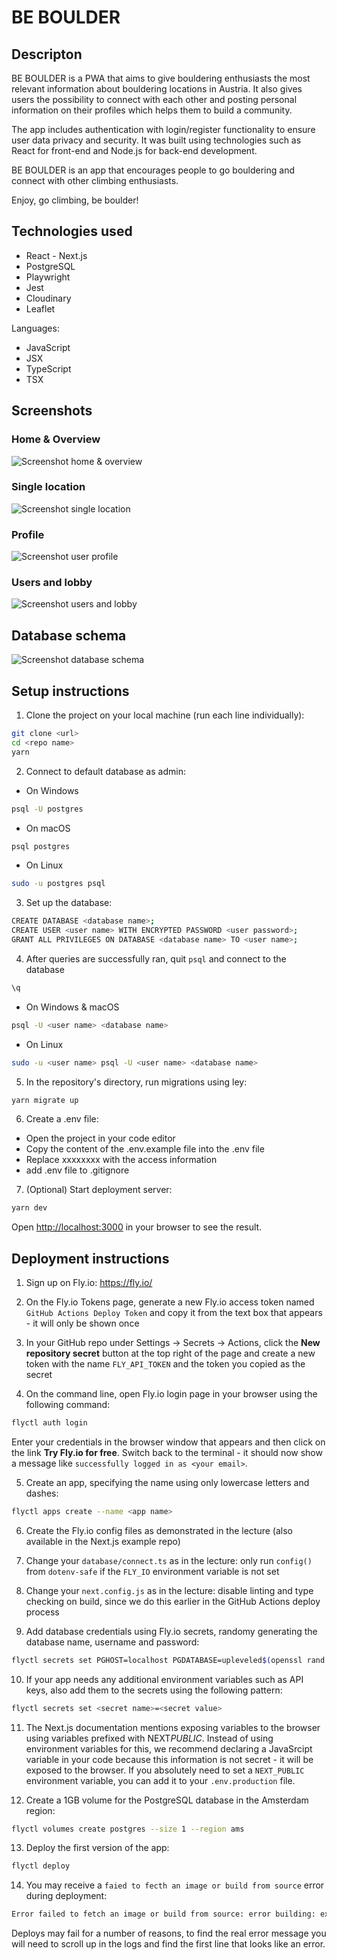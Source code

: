 # BE BOULDER

## Descripton

BE BOULDER is a PWA that aims to give bouldering enthusiasts the most relevant information about bouldering locations in Austria. It also gives users the possibility to connect with each other and posting personal information on their profiles which helps them to build a community.

The app includes authentication with login/register functionality to ensure user data privacy and security. It was built using technologies such as React for front-end and Node.js for back-end development.

BE BOULDER is an app that encourages people to go bouldering and connect with other climbing enthusiasts.

Enjoy, go climbing, be boulder!

## Technologies used

- React - Next.js
- PostgreSQL
- Playwright
- Jest
- Cloudinary
- Leaflet

Languages:

- JavaScript
- JSX
- TypeScript
- TSX

## Screenshots

### Home & Overview

![Screenshot home & overview](public/screenshots/home.png)

### Single location

![Screenshot single location](public/screenshots/location.png)

### Profile

![Screenshot user profile](public/screenshots/profile.png)

### Users and lobby

![Screenshot users and lobby](public/screenshots/users-lobby.png)

## Database schema

![Screenshot database schema](public/screenshots/database_schema.png)

## Setup instructions

1. Clone the project on your local machine (run each line individually):

```bash
git clone <url>
cd <repo name>
yarn
```

2. Connect to default database as admin:

- On Windows

```bash
psql -U postgres
```

- On macOS

```bash
psql postgres
```

- On Linux

```bash
sudo -u postgres psql
```

3. Set up the database:

```bash
CREATE DATABASE <database name>;
CREATE USER <user name> WITH ENCRYPTED PASSWORD <user password>;
GRANT ALL PRIVILEGES ON DATABASE <database name> TO <user name>;
```

4. After queries are successfully ran, quit `psql` and connect to the database

```bash
\q
```

- On Windows & macOS

```bash
psql -U <user name> <database name>
```

- On Linux

```bash
sudo -u <user name> psql -U <user name> <database name>
```

5. In the repository's directory, run migrations using ley:

```bash
yarn migrate up
```

6. Create a .env file:

- Open the project in your code editor
- Copy the content of the .env.example file into the .env file
- Replace xxxxxxxx with the access information
- add .env file to .gitignore

7. (Optional) Start deployment server:

```bash
yarn dev
```

Open [http://localhost:3000](http://localhost:3000) in your browser to see the result.

## Deployment instructions

1. Sign up on Fly.io: https://fly.io/

2. On the Fly.io Tokens page, generate a new Fly.io access token named `GitHub Actions Deploy Token` and copy it from the text box that appears - it will only be shown once

3. In your GitHub repo under Settings -> Secrets -> Actions, click the <b>New repository secret</b> button at the top right of the page and create a new token with the name `FLY_API_TOKEN` and the token you copied as the secret

4. On the command line, open Fly.io login page in your browser using the following command:

```bash
flyctl auth login
```

Enter your credentials in the browser window that appears and then click on the link <b>Try Fly.io for free</b>. Switch back to the terminal - it should now show a message like `successfully logged in as <your email>`.

5. Create an app, specifying the name using only lowercase letters and dashes:

```bash
flyctl apps create --name <app name>
```

6. Create the Fly.io config files as demonstrated in the lecture (also available in the Next.js example repo)

7. Change your `database/connect.ts` as in the lecture: only run `config()` from `dotenv-safe` if the `FLY_IO` environment variable is not set

8. Change your `next.config.js` as in the lecture: disable linting and type checking on build, since we do this earlier in the GitHub Actions deploy process

9. Add database credentials using Fly.io secrets, randomy generating the database name, username and password:

```bash
flyctl secrets set PGHOST=localhost PGDATABASE=upleveled$(openssl rand -hex 16) PGUSERNAME=upleveled$(openssl rand -hex 16) PGPASSWORD=$(openssl rand -base64 32)
```

10. If your app needs any additional environment variables such as API keys, also add them to the secrets using the following pattern:

```bash
flyctl secrets set <secret name>=<secret value>
```

11. The Next.js documentation mentions exposing variables to the browser using variables prefixed with NEXT*PUBLIC*. Instead of using environment variables for this, we recommend declaring a JavaSrcipt variable in your code because this information is not secret - it will be exposed to the browser. If you absolutely need to set a `NEXT_PUBLIC` environment variable, you can add it to your `.env.production` file.

12. Create a 1GB volume for the PostgreSQL database in the Amsterdam region:

```bash
flyctl volumes create postgres --size 1 --region ams
```

13. Deploy the first version of the app:

```bash
flyctl deploy
```

14. You may receive a `faied to fecth an image or build from source` error during deployment:

```bash
Error failed to fetch an image or build from source: error building: executor failed running [/bin/sh -c yarn build]: exit code: 1
```

Deploys may fail for a number of reasons, to find the real error message you will need to scroll up in the logs and find the first line that looks like an error.
